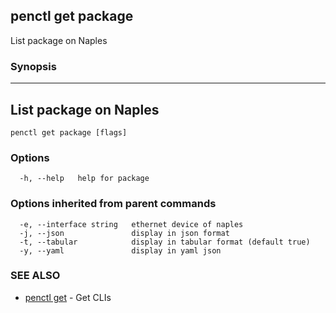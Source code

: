 ## penctl get package

List package on Naples

### Synopsis



------------------------
 List package on Naples 
------------------------


```
penctl get package [flags]
```

### Options

```
  -h, --help   help for package
```

### Options inherited from parent commands

```
  -e, --interface string   ethernet device of naples
  -j, --json               display in json format
  -t, --tabular            display in tabular format (default true)
  -y, --yaml               display in yaml json
```

### SEE ALSO
* [penctl get](penctl_get.md)	 - Get CLIs

